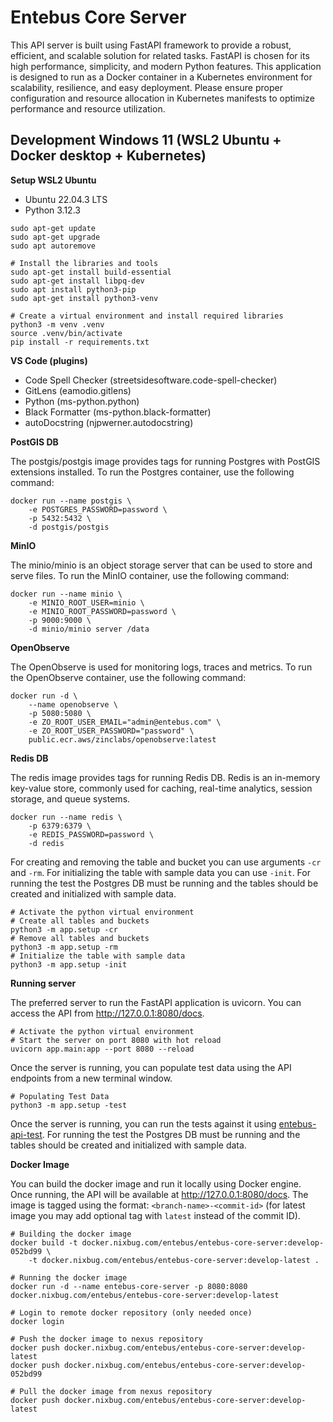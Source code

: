 # Entebus Core Server 

This API server is built using FastAPI framework to provide a robust, efficient, and scalable solution for related tasks. FastAPI is chosen for its high performance, simplicity, and modern Python features. This application is designed to run as a Docker container in a Kubernetes environment for scalability, resilience, and easy deployment. Please ensure proper configuration and resource allocation in Kubernetes manifests to optimize performance and resource utilization.

## Development Windows 11 (WSL2 Ubuntu + Docker desktop + Kubernetes)
**Setup WSL2 Ubuntu**
- Ubuntu 22.04.3 LTS
- Python 3.12.3

```
sudo apt-get update
sudo apt-get upgrade
sudo apt autoremove

# Install the libraries and tools
sudo apt-get install build-essential
sudo apt-get install libpq-dev
sudo apt install python3-pip
sudo apt-get install python3-venv

# Create a virtual environment and install required libraries
python3 -m venv .venv
source .venv/bin/activate
pip install -r requirements.txt
```

**VS Code (plugins)**
* Code Spell Checker (streetsidesoftware.code-spell-checker)
* GitLens (eamodio.gitlens)
* Python (ms-python.python)
* Black Formatter (ms-python.black-formatter)
* autoDocstring (njpwerner.autodocstring)

**PostGIS DB**

The postgis/postgis image provides tags for running Postgres with PostGIS extensions installed. To run the Postgres container, use the following command:
```
docker run --name postgis \
    -e POSTGRES_PASSWORD=password \
    -p 5432:5432 \
    -d postgis/postgis
```

**MinIO**

The minio/minio is an object storage server that can be used to store and serve files. To run the MinIO container, use the following command:
```
docker run --name minio \
    -e MINIO_ROOT_USER=minio \
    -e MINIO_ROOT_PASSWORD=password \
    -p 9000:9000 \
    -d minio/minio server /data
```

**OpenObserve**

The OpenObserve is used for monitoring logs, traces and metrics. To run the OpenObserve container, use the following command:
```
docker run -d \
    --name openobserve \
    -p 5080:5080 \
    -e ZO_ROOT_USER_EMAIL="admin@entebus.com" \
    -e ZO_ROOT_USER_PASSWORD="password" \
    public.ecr.aws/zinclabs/openobserve:latest
```

**Redis DB**

The redis image provides tags for running Redis DB. Redis is an in-memory key-value store, commonly used for caching, real-time analytics, session storage, and queue systems.
```
docker run --name redis \
    -p 6379:6379 \
    -e REDIS_PASSWORD=password \
    -d redis
```

For creating and removing the table and bucket you can use arguments `-cr` and `-rm`. For initializing the table with sample data you can use `-init`. For running the test the Postgres DB must be running and the tables should be created and initialized with sample data.
```
# Activate the python virtual environment
# Create all tables and buckets
python3 -m app.setup -cr
# Remove all tables and buckets
python3 -m app.setup -rm
# Initialize the table with sample data
python3 -m app.setup -init
```

**Running server**

The preferred server to run the FastAPI application is uvicorn. You can access the API from http://127.0.0.1:8080/docs.
```
# Activate the python virtual environment
# Start the server on port 8080 with hot reload
uvicorn app.main:app --port 8080 --reload
```

Once the server is running, you can populate test data using the API endpoints from a new terminal window.
```
# Populating Test Data
python3 -m app.setup -test
```

Once the server is running, you can run the tests against it using [entebus-api-test](https://github.com/NixbugSoftwares/entebus-api-test). For running the test the Postgres DB must be running and the tables should be created and initialized with sample data.

**Docker Image**

You can build the docker image and run it locally using Docker engine. Once running, the API will be available at http://127.0.0.1:8080/docs. The image is tagged using the format: `<branch-name>-<commit-id>` (for latest image you may add optional tag with `latest` instead of the commit ID).
```
# Building the docker image
docker build -t docker.nixbug.com/entebus/entebus-core-server:develop-052bd99 \
    -t docker.nixbug.com/entebus/entebus-core-server:develop-latest .

# Running the docker image
docker run -d --name entebus-core-server -p 8080:8080 docker.nixbug.com/entebus/entebus-core-server:develop-latest

# Login to remote docker repository (only needed once)
docker login

# Push the docker image to nexus repository
docker push docker.nixbug.com/entebus/entebus-core-server:develop-latest
docker push docker.nixbug.com/entebus/entebus-core-server:develop-052bd99

# Pull the docker image from nexus repository
docker push docker.nixbug.com/entebus/entebus-core-server:develop-latest
```
